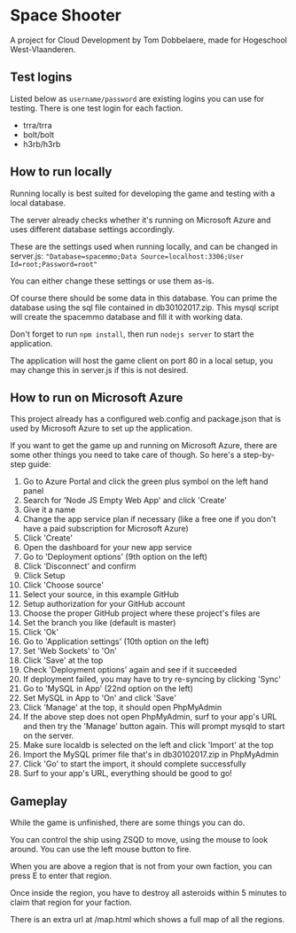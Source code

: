 # Space Shooter
A project for Cloud Development by Tom Dobbelaere, made for Hogeschool West-Vlaanderen.

## Test logins
Listed below as `username/password` are existing logins you can use for testing.
There is one test login for each faction.

* trra/trra
* bolt/bolt 
* h3rb/h3rb

## How to run locally
Running locally is best suited for developing the game and testing with a local database.

The server already checks whether it's running on Microsoft Azure and uses different database settings accordingly.

These are the settings used when running locally, and can be changed in server.js:
`"Database=spacemmo;Data Source=localhost:3306;User Id=root;Password=root"`

You can either change these settings or use them as-is.

Of course there should be some data in this database.
You can prime the database using the sql file contained in db30102017.zip.
This mysql script will create the spacemmo database and fill it with working data.

Don't forget to run `npm install`, then run `nodejs server` to start the application.

The application will host the game client on port 80 in a local setup, you may change this in server.js if this is not desired.

## How to run on Microsoft Azure
This project already has a configured web.config and package.json that is used by Microsoft Azure to set up the application.

If you want to get the game up and running on Microsoft Azure, there are some other things you need to take care of though. So here's a step-by-step guide:

1. Go to Azure Portal and click the green plus symbol on the left hand panel
2. Search for 'Node JS Empty Web App' and click 'Create'
3. Give it a name
4. Change the app service plan if necessary (like a free one if you don't have a paid subscription for Microsoft Azure)
5. Click 'Create'
6. Open the dashboard for your new app service
7. Go to 'Deployment options' (9th option on the left)
8. Click 'Disconnect' and confirm
9. Click Setup
10. Click 'Choose source'
11. Select your source, in this example GitHub
12. Setup authorization for your GitHub account
13. Choose the proper GitHub project where these project's files are
14. Set the branch you like (default is master)
15. Click 'Ok'
16. Go to 'Application settings' (10th option on the left)
17. Set 'Web Sockets' to 'On'
18. Click 'Save' at the top
19. Check 'Deployment options' again and see if it succeeded
20. If deployment failed, you may have to try re-syncing by clicking 'Sync'
21. Go to 'MySQL in App' (22nd option on the left)
22. Set MySQL in App to 'On' and click 'Save'
23. Click 'Manage' at the top, it should open PhpMyAdmin
24. If the above step does not open PhpMyAdmin, surf to your app's URL and then try the 'Manage' button again. This will prompt mysqld to start on the server.
25. Make sure localdb is selected on the left and click 'Import' at the top
26. Import the MySQL primer file that's in db30102017.zip in PhpMyAdmin
26. Click 'Go' to start the import, it should complete successfully
27. Surf to your app's URL, everything should be good to go!

## Gameplay
While the game is unfinished, there are some things you can do.

You can control the ship using ZSQD to move, using the mouse to look around.
You can use the left mouse button to fire.

When you are above a region that is not from your own faction, you can press E to enter that region.

Once inside the region, you have to destroy all asteroids within 5 minutes to claim that region for your faction.

There is an extra url at /map.html which shows a full map of all the regions.